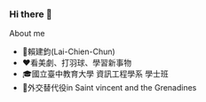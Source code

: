 ### Hi there 👋
About me
- 🤠賴建鈞(Lai-Chien-Chun)
- ❤看美劇、打羽球、學習新事物
- 🎓國立臺中教育大學 資訊工程學系 學士班
-  👮外交替代役in Saint vincent and the Grenadines
<!--
- 💬 Ask me about ...
- 📫 How to reach me: ...
- 😄 Pronouns: ...
- ⚡ Fun fact: ...
-->
